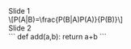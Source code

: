 <html>
  <head>
   <link rel="stylesheet" href="https://cdn.jsdelivr.net/npm/reveal.js@4.5.0/dist/reveal.css">
<link rel="stylesheet" href="https://cdn.jsdelivr.net/npm/reveal.js@4.5.0/dist/theme/white.css">
<script src="https://cdn.jsdelivr.net/npm/reveal.js@4.5.0/dist/reveal.js"></script>
  </head>
  <body>
    <div class="reveal">
      <div class="slides">
        <section>Slide 1<br>
          \[P(A|B)=\frac{P(B|A)P(A)}{P(B)}\]
        </section>
        <section>Slide 2<br>
          ```
          def add(a,b):
           return a+b
          ```
        </section>
      </div>
    </div>
    <script>
      Reveal.initialize();
    </script>
  </body>
</html>
